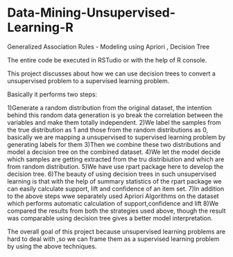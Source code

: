 # Data-Mining-Unsupervised-Learning-R
Generalized Association Rules - Modeling using Apriori , Decision Tree 

The entire code be executed in RSTudio or with the help of R console.

This project discusses about how we can use decision trees to convert a unsupervised problem to a supervised learning problem.

Basically it performs two steps:

1)Generate a random distribution from the original dataset, the intention behind this random data generation is yo break the correlation between the variables 
  and make them totally independent.
2)We label the samples from the true distribution as 1 and those from the random distributions as 0, basically we are mapping a unsupervised 
  to supervised learning problem by generating labels for them
3)Then we combine these two distributions and model a decision tree on the combined dataset.
4)We let the model decide which samples are getting extracted from the tru distribiution and which are from random distribution.
5)We have use rpart package here to develop the decision tree.
6)The beauty of using decision trees in such unsupervised learning is that with the help of summary statistics of the rpart package we can easily calculate support,
lift and confidence of an item set.
7)In addition to the above steps wwe separately used Apriori Algorithms on the dataset which performs automatic calculation of support,confidence and lift
8)We compared the results from both the strategies used above, though the result was comparable using decision tree gives a better model interpretation.

The overall goal of this project because unsupervised learning problems are hard to deal with ,so we can frame them as a supervised learning problem by using the above techniques.

